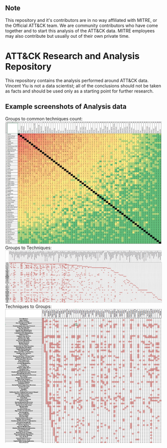 ## Note

This repository and it's contributors are in no way affiliated with MITRE, or the Official ATT&CK team. We are community contributors who have come together and to start this analysis of the ATT&CK data. MITRE employees may also contribute but usually out of their own private time.

# ATT&CK Research and Analysis Repository

This repository contains the analysis performed around ATT&CK data. Vincent Yiu is not a data scientist; all of the conclusions should not be taken as facts and should be used only as a starting point for further research.

## Example screenshots of Analysis data

Groups to common techniques count: ![Groups to common techniques count](Screenshots/Group_Technique_Common.jpg)
Groups to Techniques: ![Groups to Techniques](Screenshots/GroupXTechnique.png)
Techniques to Groups: ![Techniques to Groups](Screenshots/TechniqueXGroup.png)